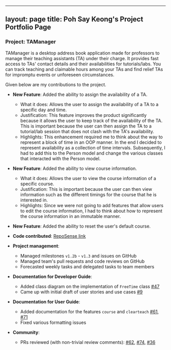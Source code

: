 
---
layout: page
title: Poh Say Keong's Project Portfolio Page
---

### Project: TAManager

TAManager is a desktop address book application made for professors to manage their teaching assistants (TA) under their charge. It provides fast access to TAs' contact details and their availabilities for tutorials/labs. You can track teaching and claimable hours among your TAs and find relief TAs for impromptu events or unforeseen circumstances.

Given below are my contributions to the project.

* **New Feature**: Added the ability to assign the availability of a TA.
  * What it does: Allows the user to assign the availability of a TA to a specific day and time.
  * Justification: This feature improves the product significantly because it allows the user to keep track of the availability of the TA. This is important because the user can then assign the TA to a tutorial/lab session that does not clash with the TA's availability.
  * Highlights: This enhancement required me to think about the way to represent a block of time in an OOP manner. In the end I decided to represent availability as a collection of time intervals. Subsequently, I had to add this to the Person model and change the various classes that interacted with the Person model.

* **New Feature**: Added the ability to view course information.
  * What it does: Allows the user to view the course information of a specific course.
  * Justification: This is important because the user can then view information such as the different timings for the course that he is interested in.
  * Highlights: Since we were not going to add features that allow users to edit the course information, I had to think about how to represent the course information in an immutable manner.

* **New Feature**: Added the ability to reset the user's default course.

* **Code contributed**: [RepoSense link](https://nus-cs2103-ay2324s1.github.io/tp-dashboard/?search=pohsaykeong&breakdown=true)

* **Project management**:
    * Managed milestones `v1.2b` - `v1.3` and issues on GitHub
    * Managed team's pull requests and code reviews on GitHub
    * Forecasted weekly tasks and delegated tasks to team members

* **Documentation for Developer Guide**:
  * Added class diagram on the implementation of `FreeTime` class [\#47](https://github.com/AY2324S1-CS2103T-T10-1/tp/pull/47)
  * Came up with initial draft of user stories and use cases [\#9](https://github.com/AY2324S1-CS2103T-T10-1/tp/pull/9)

* **Documentation for User Guide**:
  * Added documentation for the features `course` and `clearteach` [\#61](https://github.com/AY2324S1-CS2103T-T10-1/tp/pull/61), [\#71](https://github.com/AY2324S1-CS2103T-T10-1/tp/pull/71)
  * Fixed various formatting issues

* **Community**:
  * PRs reviewed (with non-trivial review comments): [\#62](https://github.com/AY2324S1-CS2103T-T10-1/tp/pull/62), [\#74](https://github.com/AY2324S1-CS2103T-T10-1/tp/pull/74), [\#36](https://github.com/AY2324S1-CS2103T-T10-1/tp/pull/36)
